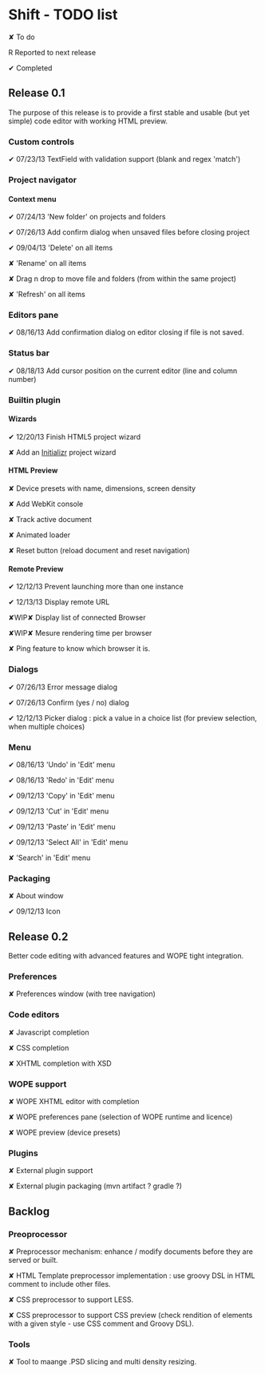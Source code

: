 
# Shift - TODO list

<t>✘</t> To do

<c>R</c> Reported to next release

<d>✔</d> Completed

## Release 0.1

The purpose of this release is to provide a first stable and usable (but yet simple) code editor with working HTML preview.


### Custom controls

<d>✔ 07/23/13</d> TextField with validation support (blank and regex 'match')

### Project navigator

#### Context menu  

<d>✔ 07/24/13</d> 'New folder' on projects and folders  

<d>✔ 07/26/13</d> Add confirm dialog when unsaved files before closing project  

<d>✔ 09/04/13</d> 'Delete' on all items  

<t>✘</t> 'Rename' on all items  

<t>✘</t> Drag n drop to move file and folders (from within the same project)  

<t>✘</t> 'Refresh' on all items

### Editors pane

<d>✔ 08/16/13</d> Add confirmation dialog on editor closing if file is not saved.

### Status bar


<d>✔ 08/18/13</d> Add cursor position on the current editor (line and column number)

### Builtin plugin

#### Wizards

<d>✔ 12/20/13</d> Finish HTML5 project wizard  

<t>✘</t> Add an [Initializr](http://www.initializr.com/) project wizard

#### HTML Preview

<t>✘</t> Device presets with name, dimensions, screen density  

<t>✘</t> Add WebKit console  

<t>✘</t> Track active document  

<t>✘</t> Animated loader  

<t>✘</t> Reset button (reload document and reset navigation)  

#### Remote Preview

<d>✔ 12/12/13</d> Prevent launching more than one instance

<d>✔ 12/13/13</d> Display remote URL

<t>✘WIP✘</t> Display list of connected Browser

<t>✘WIP✘</t> Mesure rendering time per browser

<t>✘</t> Ping feature to know which browser it is.


### Dialogs

<d>✔ 07/26/13</d> Error message dialog  

<d>✔ 07/26/13</d> Confirm (yes / no) dialog  

<d>✔ 12/12/13</d> Picker dialog : pick a value in a choice list (for preview selection, when multiple choices)

### Menu

<d>✔ 08/16/13</d> 'Undo' in 'Edit' menu  

<d>✔ 08/16/13</d> 'Redo' in 'Edit' menu  

<d>✔ 09/12/13</d> 'Copy' in 'Edit' menu  

<d>✔ 09/12/13</d> 'Cut' in 'Edit' menu  

<d>✔ 09/12/13</d> 'Paste' in 'Edit' menu  

<d>✔ 09/12/13</d> 'Select All' in 'Edit' menu  

<t>✘</t> 'Search' in 'Edit' menu  

### Packaging

<t>✘</t> About window  

<d>✔ 09/12/13</d> Icon

## Release 0.2

Better code editing with advanced features and WOPE tight integration.

### Preferences

<t>✘</t> Preferences window (with tree navigation)

### Code editors

<t>✘</t> Javascript completion  

<t>✘</t> CSS completion  

<t>✘</t> XHTML completion  with XSD

### WOPE support

<t>✘</t> WOPE XHTML editor with completion  

<t>✘</t> WOPE preferences pane (selection of WOPE runtime and licence)  

<t>✘</t> WOPE preview (device presets)

### Plugins

<t>✘</t> External plugin support

<t>✘</t> External plugin packaging (mvn artifact ? gradle ?)

## Backlog

### Preoprocessor

<t>✘</t> Preprocessor mechanism: enhance / modify documents before they are served or built.

<t>✘</t> HTML Template preprocessor implementation : use groovy DSL in HTML comment to include other files.

<t>✘</t> CSS preprocessor to support LESS.

<t>✘</t> CSS preprocessor to support CSS preview (check rendition of elements with a given style - use CSS comment and Groovy DSL).

### Tools

<t>✘</t> Tool to maange .PSD slicing and multi density resizing.
